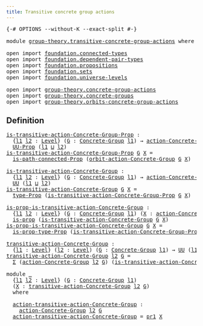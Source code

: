 ```yaml
---
title: Transitive concrete group actions
---
```


<pre class="Agda"><a id="59" class="Symbol">{-#</a> <a id="63" class="Keyword">OPTIONS</a> <a id="71" class="Pragma">--without-K</a> <a id="83" class="Pragma">--exact-split</a> <a id="97" class="Symbol">#-}</a>

<a id="102" class="Keyword">module</a> <a id="109" href="group-theory.transitive-concrete-group-actions.html" class="Module">group-theory.transitive-concrete-group-actions</a> <a id="156" class="Keyword">where</a>

<a id="163" class="Keyword">open</a> <a id="168" class="Keyword">import</a> <a id="175" href="foundation.connected-types.html" class="Module">foundation.connected-types</a>
<a id="202" class="Keyword">open</a> <a id="207" class="Keyword">import</a> <a id="214" href="foundation.dependent-pair-types.html" class="Module">foundation.dependent-pair-types</a>
<a id="246" class="Keyword">open</a> <a id="251" class="Keyword">import</a> <a id="258" href="foundation.propositions.html" class="Module">foundation.propositions</a>
<a id="282" class="Keyword">open</a> <a id="287" class="Keyword">import</a> <a id="294" href="foundation.sets.html" class="Module">foundation.sets</a>
<a id="310" class="Keyword">open</a> <a id="315" class="Keyword">import</a> <a id="322" href="foundation.universe-levels.html" class="Module">foundation.universe-levels</a>

<a id="350" class="Keyword">open</a> <a id="355" class="Keyword">import</a> <a id="362" href="group-theory.concrete-group-actions.html" class="Module">group-theory.concrete-group-actions</a>
<a id="398" class="Keyword">open</a> <a id="403" class="Keyword">import</a> <a id="410" href="group-theory.concrete-groups.html" class="Module">group-theory.concrete-groups</a>
<a id="439" class="Keyword">open</a> <a id="444" class="Keyword">import</a> <a id="451" href="group-theory.orbits-concrete-group-actions.html" class="Module">group-theory.orbits-concrete-group-actions</a>
</pre>
## Definition

<pre class="Agda"><a id="is-transitive-action-Concrete-Group-Prop"></a><a id="522" href="group-theory.transitive-concrete-group-actions.html#522" class="Function">is-transitive-action-Concrete-Group-Prop</a> <a id="563" class="Symbol">:</a>
  <a id="567" class="Symbol">{</a><a id="568" href="group-theory.transitive-concrete-group-actions.html#568" class="Bound">l1</a> <a id="571" href="group-theory.transitive-concrete-group-actions.html#571" class="Bound">l2</a> <a id="574" class="Symbol">:</a> <a id="576" href="Agda.Primitive.html#597" class="Postulate">Level</a><a id="581" class="Symbol">}</a> <a id="583" class="Symbol">(</a><a id="584" href="group-theory.transitive-concrete-group-actions.html#584" class="Bound">G</a> <a id="586" class="Symbol">:</a> <a id="588" href="group-theory.concrete-groups.html#1969" class="Function">Concrete-Group</a> <a id="603" href="group-theory.transitive-concrete-group-actions.html#568" class="Bound">l1</a><a id="605" class="Symbol">)</a> <a id="607" class="Symbol">→</a> <a id="609" href="group-theory.concrete-group-actions.html#807" class="Function">action-Concrete-Group</a> <a id="631" href="group-theory.transitive-concrete-group-actions.html#571" class="Bound">l2</a> <a id="634" href="group-theory.transitive-concrete-group-actions.html#584" class="Bound">G</a> <a id="636" class="Symbol">→</a>
  <a id="640" href="foundation-core.propositions.html#1393" class="Function">UU-Prop</a> <a id="648" class="Symbol">(</a><a id="649" href="group-theory.transitive-concrete-group-actions.html#568" class="Bound">l1</a> <a id="652" href="Agda.Primitive.html#810" class="Primitive Operator">⊔</a> <a id="654" href="group-theory.transitive-concrete-group-actions.html#571" class="Bound">l2</a><a id="656" class="Symbol">)</a>
<a id="658" href="group-theory.transitive-concrete-group-actions.html#522" class="Function">is-transitive-action-Concrete-Group-Prop</a> <a id="699" href="group-theory.transitive-concrete-group-actions.html#699" class="Bound">G</a> <a id="701" href="group-theory.transitive-concrete-group-actions.html#701" class="Bound">X</a> <a id="703" class="Symbol">=</a>
  <a id="707" href="foundation.connected-types.html#1580" class="Function">is-path-connected-Prop</a> <a id="730" class="Symbol">(</a><a id="731" href="group-theory.orbits-concrete-group-actions.html#420" class="Function">orbit-action-Concrete-Group</a> <a id="759" href="group-theory.transitive-concrete-group-actions.html#699" class="Bound">G</a> <a id="761" href="group-theory.transitive-concrete-group-actions.html#701" class="Bound">X</a><a id="762" class="Symbol">)</a>

<a id="is-transitive-action-Concrete-Group"></a><a id="765" href="group-theory.transitive-concrete-group-actions.html#765" class="Function">is-transitive-action-Concrete-Group</a> <a id="801" class="Symbol">:</a>
  <a id="805" class="Symbol">{</a><a id="806" href="group-theory.transitive-concrete-group-actions.html#806" class="Bound">l1</a> <a id="809" href="group-theory.transitive-concrete-group-actions.html#809" class="Bound">l2</a> <a id="812" class="Symbol">:</a> <a id="814" href="Agda.Primitive.html#597" class="Postulate">Level</a><a id="819" class="Symbol">}</a> <a id="821" class="Symbol">(</a><a id="822" href="group-theory.transitive-concrete-group-actions.html#822" class="Bound">G</a> <a id="824" class="Symbol">:</a> <a id="826" href="group-theory.concrete-groups.html#1969" class="Function">Concrete-Group</a> <a id="841" href="group-theory.transitive-concrete-group-actions.html#806" class="Bound">l1</a><a id="843" class="Symbol">)</a> <a id="845" class="Symbol">→</a> <a id="847" href="group-theory.concrete-group-actions.html#807" class="Function">action-Concrete-Group</a> <a id="869" href="group-theory.transitive-concrete-group-actions.html#809" class="Bound">l2</a> <a id="872" href="group-theory.transitive-concrete-group-actions.html#822" class="Bound">G</a> <a id="874" class="Symbol">→</a>
  <a id="878" href="foundation-core.universe-levels.html#235" class="Primitive">UU</a> <a id="881" class="Symbol">(</a><a id="882" href="group-theory.transitive-concrete-group-actions.html#806" class="Bound">l1</a> <a id="885" href="Agda.Primitive.html#810" class="Primitive Operator">⊔</a> <a id="887" href="group-theory.transitive-concrete-group-actions.html#809" class="Bound">l2</a><a id="889" class="Symbol">)</a>
<a id="891" href="group-theory.transitive-concrete-group-actions.html#765" class="Function">is-transitive-action-Concrete-Group</a> <a id="927" href="group-theory.transitive-concrete-group-actions.html#927" class="Bound">G</a> <a id="929" href="group-theory.transitive-concrete-group-actions.html#929" class="Bound">X</a> <a id="931" class="Symbol">=</a>
  <a id="935" href="foundation-core.propositions.html#1495" class="Function">type-Prop</a> <a id="945" class="Symbol">(</a><a id="946" href="group-theory.transitive-concrete-group-actions.html#522" class="Function">is-transitive-action-Concrete-Group-Prop</a> <a id="987" href="group-theory.transitive-concrete-group-actions.html#927" class="Bound">G</a> <a id="989" href="group-theory.transitive-concrete-group-actions.html#929" class="Bound">X</a><a id="990" class="Symbol">)</a>

<a id="is-prop-is-transitive-action-Concrete-Group"></a><a id="993" href="group-theory.transitive-concrete-group-actions.html#993" class="Function">is-prop-is-transitive-action-Concrete-Group</a> <a id="1037" class="Symbol">:</a>
  <a id="1041" class="Symbol">{</a><a id="1042" href="group-theory.transitive-concrete-group-actions.html#1042" class="Bound">l1</a> <a id="1045" href="group-theory.transitive-concrete-group-actions.html#1045" class="Bound">l2</a> <a id="1048" class="Symbol">:</a> <a id="1050" href="Agda.Primitive.html#597" class="Postulate">Level</a><a id="1055" class="Symbol">}</a> <a id="1057" class="Symbol">(</a><a id="1058" href="group-theory.transitive-concrete-group-actions.html#1058" class="Bound">G</a> <a id="1060" class="Symbol">:</a> <a id="1062" href="group-theory.concrete-groups.html#1969" class="Function">Concrete-Group</a> <a id="1077" href="group-theory.transitive-concrete-group-actions.html#1042" class="Bound">l1</a><a id="1079" class="Symbol">)</a> <a id="1081" class="Symbol">(</a><a id="1082" href="group-theory.transitive-concrete-group-actions.html#1082" class="Bound">X</a> <a id="1084" class="Symbol">:</a> <a id="1086" href="group-theory.concrete-group-actions.html#807" class="Function">action-Concrete-Group</a> <a id="1108" href="group-theory.transitive-concrete-group-actions.html#1045" class="Bound">l2</a> <a id="1111" href="group-theory.transitive-concrete-group-actions.html#1058" class="Bound">G</a><a id="1112" class="Symbol">)</a> <a id="1114" class="Symbol">→</a>
  <a id="1118" href="foundation-core.propositions.html#1309" class="Function">is-prop</a> <a id="1126" class="Symbol">(</a><a id="1127" href="group-theory.transitive-concrete-group-actions.html#765" class="Function">is-transitive-action-Concrete-Group</a> <a id="1163" href="group-theory.transitive-concrete-group-actions.html#1058" class="Bound">G</a> <a id="1165" href="group-theory.transitive-concrete-group-actions.html#1082" class="Bound">X</a><a id="1166" class="Symbol">)</a>
<a id="1168" href="group-theory.transitive-concrete-group-actions.html#993" class="Function">is-prop-is-transitive-action-Concrete-Group</a> <a id="1212" href="group-theory.transitive-concrete-group-actions.html#1212" class="Bound">G</a> <a id="1214" href="group-theory.transitive-concrete-group-actions.html#1214" class="Bound">X</a> <a id="1216" class="Symbol">=</a>
  <a id="1220" href="foundation-core.propositions.html#1562" class="Function">is-prop-type-Prop</a> <a id="1238" class="Symbol">(</a><a id="1239" href="group-theory.transitive-concrete-group-actions.html#522" class="Function">is-transitive-action-Concrete-Group-Prop</a> <a id="1280" href="group-theory.transitive-concrete-group-actions.html#1212" class="Bound">G</a> <a id="1282" href="group-theory.transitive-concrete-group-actions.html#1214" class="Bound">X</a><a id="1283" class="Symbol">)</a>

<a id="transitive-action-Concrete-Group"></a><a id="1286" href="group-theory.transitive-concrete-group-actions.html#1286" class="Function">transitive-action-Concrete-Group</a> <a id="1319" class="Symbol">:</a>
  <a id="1323" class="Symbol">{</a><a id="1324" href="group-theory.transitive-concrete-group-actions.html#1324" class="Bound">l1</a> <a id="1327" class="Symbol">:</a> <a id="1329" href="Agda.Primitive.html#597" class="Postulate">Level</a><a id="1334" class="Symbol">}</a> <a id="1336" class="Symbol">(</a><a id="1337" href="group-theory.transitive-concrete-group-actions.html#1337" class="Bound">l2</a> <a id="1340" class="Symbol">:</a> <a id="1342" href="Agda.Primitive.html#597" class="Postulate">Level</a><a id="1347" class="Symbol">)</a> <a id="1349" class="Symbol">(</a><a id="1350" href="group-theory.transitive-concrete-group-actions.html#1350" class="Bound">G</a> <a id="1352" class="Symbol">:</a> <a id="1354" href="group-theory.concrete-groups.html#1969" class="Function">Concrete-Group</a> <a id="1369" href="group-theory.transitive-concrete-group-actions.html#1324" class="Bound">l1</a><a id="1371" class="Symbol">)</a> <a id="1373" class="Symbol">→</a> <a id="1375" href="foundation-core.universe-levels.html#235" class="Primitive">UU</a> <a id="1378" class="Symbol">(</a><a id="1379" href="group-theory.transitive-concrete-group-actions.html#1324" class="Bound">l1</a> <a id="1382" href="Agda.Primitive.html#810" class="Primitive Operator">⊔</a> <a id="1384" href="Agda.Primitive.html#780" class="Primitive">lsuc</a> <a id="1389" href="group-theory.transitive-concrete-group-actions.html#1337" class="Bound">l2</a><a id="1391" class="Symbol">)</a>
<a id="1393" href="group-theory.transitive-concrete-group-actions.html#1286" class="Function">transitive-action-Concrete-Group</a> <a id="1426" href="group-theory.transitive-concrete-group-actions.html#1426" class="Bound">l2</a> <a id="1429" href="group-theory.transitive-concrete-group-actions.html#1429" class="Bound">G</a> <a id="1431" class="Symbol">=</a>
  <a id="1435" href="foundation-core.dependent-pair-types.html#515" class="Record">Σ</a> <a id="1437" class="Symbol">(</a><a id="1438" href="group-theory.concrete-group-actions.html#807" class="Function">action-Concrete-Group</a> <a id="1460" href="group-theory.transitive-concrete-group-actions.html#1426" class="Bound">l2</a> <a id="1463" href="group-theory.transitive-concrete-group-actions.html#1429" class="Bound">G</a><a id="1464" class="Symbol">)</a> <a id="1466" class="Symbol">(</a><a id="1467" href="group-theory.transitive-concrete-group-actions.html#765" class="Function">is-transitive-action-Concrete-Group</a> <a id="1503" href="group-theory.transitive-concrete-group-actions.html#1429" class="Bound">G</a><a id="1504" class="Symbol">)</a>

<a id="1507" class="Keyword">module</a> <a id="1514" href="group-theory.transitive-concrete-group-actions.html#1514" class="Module">_</a>
  <a id="1518" class="Symbol">{</a><a id="1519" href="group-theory.transitive-concrete-group-actions.html#1519" class="Bound">l1</a> <a id="1522" href="group-theory.transitive-concrete-group-actions.html#1522" class="Bound">l2</a> <a id="1525" class="Symbol">:</a> <a id="1527" href="Agda.Primitive.html#597" class="Postulate">Level</a><a id="1532" class="Symbol">}</a> <a id="1534" class="Symbol">(</a><a id="1535" href="group-theory.transitive-concrete-group-actions.html#1535" class="Bound">G</a> <a id="1537" class="Symbol">:</a> <a id="1539" href="group-theory.concrete-groups.html#1969" class="Function">Concrete-Group</a> <a id="1554" href="group-theory.transitive-concrete-group-actions.html#1519" class="Bound">l1</a><a id="1556" class="Symbol">)</a>
  <a id="1560" class="Symbol">(</a><a id="1561" href="group-theory.transitive-concrete-group-actions.html#1561" class="Bound">X</a> <a id="1563" class="Symbol">:</a> <a id="1565" href="group-theory.transitive-concrete-group-actions.html#1286" class="Function">transitive-action-Concrete-Group</a> <a id="1598" href="group-theory.transitive-concrete-group-actions.html#1522" class="Bound">l2</a> <a id="1601" href="group-theory.transitive-concrete-group-actions.html#1535" class="Bound">G</a><a id="1602" class="Symbol">)</a>
  <a id="1606" class="Keyword">where</a>

  <a id="1615" href="group-theory.transitive-concrete-group-actions.html#1615" class="Function">action-transitive-action-Concrete-Group</a> <a id="1655" class="Symbol">:</a>
    <a id="1661" href="group-theory.concrete-group-actions.html#807" class="Function">action-Concrete-Group</a> <a id="1683" href="group-theory.transitive-concrete-group-actions.html#1522" class="Bound">l2</a> <a id="1686" href="group-theory.transitive-concrete-group-actions.html#1535" class="Bound">G</a>
  <a id="1690" href="group-theory.transitive-concrete-group-actions.html#1615" class="Function">action-transitive-action-Concrete-Group</a> <a id="1730" class="Symbol">=</a> <a id="1732" href="foundation-core.dependent-pair-types.html#605" class="Field">pr1</a> <a id="1736" href="group-theory.transitive-concrete-group-actions.html#1561" class="Bound">X</a>
</pre>